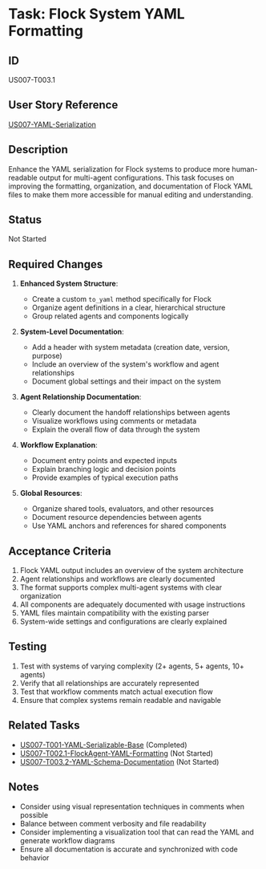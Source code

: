 # Task: Flock System YAML Formatting

## ID

US007-T003.1

## User Story Reference

[US007-YAML-Serialization](../userstories/US007-YAML-Serialization.md)

## Description

Enhance the YAML serialization for Flock systems to produce more human-readable output for multi-agent configurations. This task focuses on improving the formatting, organization, and documentation of Flock YAML files to make them more accessible for manual editing and understanding.

## Status

Not Started

## Required Changes

1. **Enhanced System Structure**:
   - Create a custom `to_yaml` method specifically for Flock
   - Organize agent definitions in a clear, hierarchical structure
   - Group related agents and components logically

2. **System-Level Documentation**:
   - Add a header with system metadata (creation date, version, purpose)
   - Include an overview of the system's workflow and agent relationships
   - Document global settings and their impact on the system

3. **Agent Relationship Documentation**:
   - Clearly document the handoff relationships between agents
   - Visualize workflows using comments or metadata
   - Explain the overall flow of data through the system

4. **Workflow Explanation**:
   - Document entry points and expected inputs
   - Explain branching logic and decision points
   - Provide examples of typical execution paths

5. **Global Resources**:
   - Organize shared tools, evaluators, and other resources
   - Document resource dependencies between agents
   - Use YAML anchors and references for shared components

## Acceptance Criteria

1. Flock YAML output includes an overview of the system architecture
2. Agent relationships and workflows are clearly documented
3. The format supports complex multi-agent systems with clear organization
4. All components are adequately documented with usage instructions
5. YAML files maintain compatibility with the existing parser
6. System-wide settings and configurations are clearly explained

## Testing

1. Test with systems of varying complexity (2+ agents, 5+ agents, 10+ agents)
2. Verify that all relationships are accurately represented
3. Test that workflow comments match actual execution flow
4. Ensure that complex systems remain readable and navigable

## Related Tasks

- [US007-T001-YAML-Serializable-Base](done/US007-T001-YAML-Serializable-Base.md) (Completed)
- [US007-T002.1-FlockAgent-YAML-Formatting](US007-T002.1-FlockAgent-YAML-Formatting.md) (Not Started)
- [US007-T003.2-YAML-Schema-Documentation](US007-T003.2-YAML-Schema-Documentation.md) (Not Started)

## Notes

- Consider using visual representation techniques in comments when possible
- Balance between comment verbosity and file readability
- Consider implementing a visualization tool that can read the YAML and generate workflow diagrams
- Ensure all documentation is accurate and synchronized with code behavior 